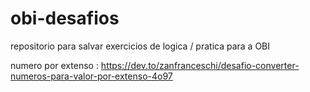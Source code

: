 # obi-desafios

repositorio para salvar exercicios de logica / pratica para a OBI

numero por extenso : https://dev.to/zanfranceschi/desafio-converter-numeros-para-valor-por-extenso-4o97
